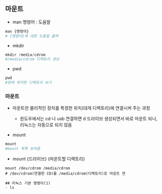 ## 마운트

- man 명령어 : 도움말
```python
man {명령어}
# {명령어}에 대한 도움말 출력
```

- mkdir
``` python
mkdir /media/cdrom
#/media/cdrom 디렉토리 생성
```
- pwd
```python
pwd
#현재 위치한 디렉토리 보기
```

### 마운트
- 마운트란 물리적인 장치를 특정한 위치(대게 디렉토리)에 연결시켜 주는 과정
  - 윈도우에서는 cd 나 usb 연결하면 d 드라이브 생성되면서 바로 마운트 되나, 리눅스는 자동으로 되지 않음


- mount
```python
mount
#mount 목록 보여줌
```

- mount {드라이브} {마운트할 디렉토리}
```
mount /dev/cdrom /media/cdrom
# /dev/cdrom(연결한 CD)를 /media/cdrom(디렉토리)로 마운트 연

## 리눅스 기본 명령어(1)
- ls 

